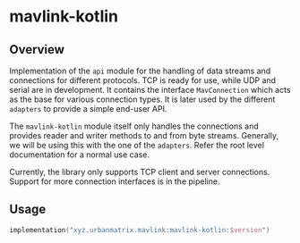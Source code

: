 # mavlink-kotlin

## Overview

Implementation of the `api` module for the handling of data streams and connections for different protocols. TCP is
ready for use, while UDP and serial are in development. It contains the interface `MavConnection` which acts as the base
for various connection types. It is later used by the different `adapters` to provide a simple end-user API.

The `mavlink-kotlin` module itself only handles the connections and provides reader and writer methods to and from byte
streams. Generally, we will be using this with the one of the `adapters`. Refer the root level documentation for a
normal use case.

Currently, the library only supports TCP client and server connections. Support for more connection interfaces is in the
pipeline.

## Usage

```kotlin
implementation("xyz.urbanmatrix.mavlink:mavlink-kotlin:$version")
```
